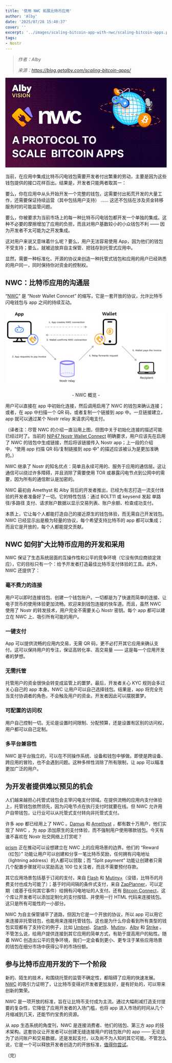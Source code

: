 ```yaml
---
title: '使用 NWC 拓展比特币应用'
author: 'Alby'
date: '2025/07/28 15:40:37'
cover: ''
excerpt: '../images/scaling-bitcoin-app-with-nwc/scaling-bitcoin-apps.png'
tags:
- Nostr
---
```



> *作者：Alby*
> 
> *来源：<https://blog.getalby.com/scaling-bitcoin-apps/>*



![scaling-bitcoin-apps](../images/scaling-bitcoin-app-with-nwc/scaling-bitcoin-apps.png)

当前，在应用中集成比特币闪电钱包需要开发者付出繁重的劳动，主要是因为这些钱包提供的接口花样百出。结果是，开发者只能两者取其一：

要么，你在应用中从头开始开发一个完整的钱包，这需要付出拓荒开发的大量工作，还需要保证持续运营（其中包括用户支持） …… 这还不包括在涉及资金转移服务时的可能监管问题。

要么，你被要求为当前市场上的每一种比特币闪电钱包都开发一个单独的集成。这种不必要的摩擦增加了应用的负担，而且对用户基数较小的小众钱包不利 —— 因为开发者不太可能为之开发集成。

这对用户来说又意味着什么呢？要么，用户无法容易使用 App，因为他们的钱包不受支持；要么，就被迫放弃自主保管、把钱存到托管式应用中。

显然，需要一种标准化、开源的协议来创造一种托管式钱包和应用的用户已经熟悉的用户同一，同时保持你对资金的控制权。

## NWC：比特币应用的沟通层

“[NWC](https://nwc.dev/?ref=blog.getalby.com)” 是 “Nostr Wallet Conncet” 的缩写，它是一套开放的协议，允许比特币闪电钱包与 app 之间的持续互动。

![nwc-overview](../images/scaling-bitcoin-app-with-nwc/nwc-overview.png)

<p style="text-align:center">- NWC 概览 -</p>


用户可以直接在 app 中初始化连接，然后调用启用了 NWC 的钱包来确认连接；或者，在 app 中扫描一个 QR 码，或者复制一个链接到 app 中。一旦链接建立，app 就可以通过某个 Nostr relay 来请求闪电支付。

（译者注：尽管 NWC 的介绍一直沿用上图，但图中关于初始化连接的描述可能已经过时了。当前的 [NIP47 Nostr Wallet Connect](https://github.com/nostr-protocol/nips/blob/master/47.md) 明确要求，用户应该先在启用了 NWC 的钱包中生成链接，然后将该链接传入 Nostr app；上一段的介绍中，“使用 app 扫描 QR 码/复制链接到 app 中” 的描述应该被认为是更加准确的。）

NWC 继承了 Nostr 的知名优点：简单且永续可用的、服务于应用的通信层。这让通信可以绕过许多障碍，并且消除了需要使用 TOR 或暴露闪电节点到公网中的需要，因为所有的通信默认是加密的。

NWC 最初由 Amethyst 和 Alby 背后的开发者推出，已经为有志打造一流支付体验的开发者准备好了一切。它的特性包括：通过 BOLT11 或 keysend 发起 单路径/多路径 支付、请求账户数据以显示交易列表、账户余额、检查成功支付。

本质上，它让每个人都能打造自己的接近原生的钱包体验，而无需自己开发钱包。NWC 已经显示出是极为轻量的协议，每个希望支持比特币的 app 都可以集成；而且它是开放的，每个人都能提交贡献。

## NWC 如何扩大比特币应用的开发和采用

NWC 保证了生态系统层面的互操作性和公平的竞争环境（它没有供应商锁定效应），它的目标只有一个：给予开发者打造最佳比特币支付体验的工具。此外，NWC 还提供了：

### 毫不费力的连接

用户可以即时连接钱包、创建一个钱包账户。一切都是为了快速而简单的连接、让电子货币的使用体验更加流畅。欢迎来到钱包连接的快车道。而且，虽然 NWC 使用了 Nostr 的转发技术，用户完全不需要关心 Nostr 密钥。每个 app 都可以建立在 NWC 上、吸引所有可能的用户。

### 一键支付

App 可以提供流畅的应用内交易，无需 QR 码，更不必打开其它应用来确认支付。这可以保持用户的专注，保证高转化率、高交易量 —— 这是每一个应用开发者的梦想。

### 无需托管

托管用户的资金很快会转变成监管上的噩梦。最后，开发者关心 KYC 规则会多过关心自己的 app 本身。NWC 让用户可以自己选择钱包。结果是，app 将完全充当支付协调者的角色，不会触及用户的资金。开发者因此可以摆脱噩梦。

### 可配置的访问权

用户自己控制一切。无论是设置时间限制、分配预算，还是设置有区别的访问权，用户都可以自己定制。

### 多平台兼容性

NWC 是平台独立的，可以在不同操作系统、设备和钱包中够做。即使是跨设备、跨应用的冒险，也不会遇到问题。这种多样性消除了所有限制，让 app 可以瞄准更加广泛的用户。

## 为开发者提供难以预见的机会

人们越来越担心托管式钱包会主宰闪电支付领域。在提供流畅的应用内支付体验上，托管钱包依然领先，因为闪电节点在执行支付时就要在线。但 NWC 允许用户自带钱包，让行业可以从托管式支付转向非托管式支付。

许多 app 都已经用上了 NWC 。[Damus](https://damus.io/?ref=blog.getalby.com) 和 [Amethyst](https://play.google.com/store/apps/details?id=com.vitorpamplona.amethyst&ref=blog.getalby.com) ，都有数十万用户，他们实现了 NWC ，为 app 添加原生的支付体验，而不强制用户使用哪款钱包。今天有谁不喜欢在 Nostr 社交网络上打赏呢？

[prism](https://www.makeprisms.com/?ref=blog.getalby.com) 正在推动可以设想建立在 NWC 上的应用场景的边界。他们的 “Reward（红包）” 功能让用户可以创建和分享一笔比特币奖励，任何拥有闪电地址（lightning address）的人都可以领取；而 “Split payment” 功能让创建者只需几个配置步骤就可以奖励高达 100 位关注者，而且不需要预付存款。

其它应用场景包括基于订阅的支付，来自 [Flash](https://paywithflash.com/products/?ref=blog.getalby.com) 和 [Mutiny+](https://blog.mutinywallet.com/solving-subscriptions-on-bitcoin-one-zap-at-a-time/?ref=blog.getalby.com)（没错，比特币的月费支付也成为可能了）；基于时间间隔的条件式支付，来自 [ZapPlanner](https://zapplanner.albylabs.com/?ref=blog.getalby.com)，可以定期（或基于任何其它事件）给拥有闪电地址的人支付。还有 [Bitcoin Connect](https://bitcoin-connect.com/?ref=blog.getalby.com)，这个库让开发者可以添加定制化的支付按钮、并使用一行 HTML 代码来连接钱包。这只是所有可能性的一小部分。

NWC 为自主保管铺平了道路，但因为它是一个开放的协议，所以 app 可以用它来连接非托管钱包，也能用来连接托管钱包。这也是为什么你会看到所有类型的钱包实现都有了支持它的例子，比如 [Umbrel](https://umbrel.com/?ref=blog.getalby.com)、[Start9](https://start9.com/?ref=blog.getalby.com)、[Mutiny](https://www.mutinywallet.com/?ref=blog.getalby.com)、[Alby](https://getalby.com/?ref=blog.getalby.com) 和 [Strike](https://strike.me/?ref=blog.getalby.com) 。不管怎么说，给用户提供连接到其它应用的简单方式，有助于提高用户的粘性。随着 NWC 创造出公平的竞争环境，我们一定会看到更小、更专注于某些应用场景的钱包在细分市场中获得公平的市场份额。

## 参与比特币应用开发的下一个阶段

新的、陌生的技术，和围绕托管的监管不确定性，都阻碍了应用的快速发展。[NWC](https://nwc.dev/?ref=blog.getalby.com) 的吸引力证明了，让比特币变得对开发者更加友好，是有好处的，可以带来创新的繁荣。

NWC 是一项开放的标准，旨在让比特币支付成为主流。通过大幅削减打造支付提要的复杂性，它降低了应用开发者的入场门槛，也将 app 进入市场的时间从几个月缩减到几天，还能节约宝贵的资源。

从 app 生态系统的角度刊，NWC 是连接消费者、他们的钱包、第三方 app 的技术架构。这套协议让开发者可以创建无缝连接用户的钱包账户的 app —— 无论是为了访问账户和交易数据，还是发起支付，以及尚不为人知的其它可能。不管怎么说，它是一个可以释放开发者创造力的开放标准，[值得你尝试](https://nwc.dev/?ref=blog.getalby.com)。

（完）